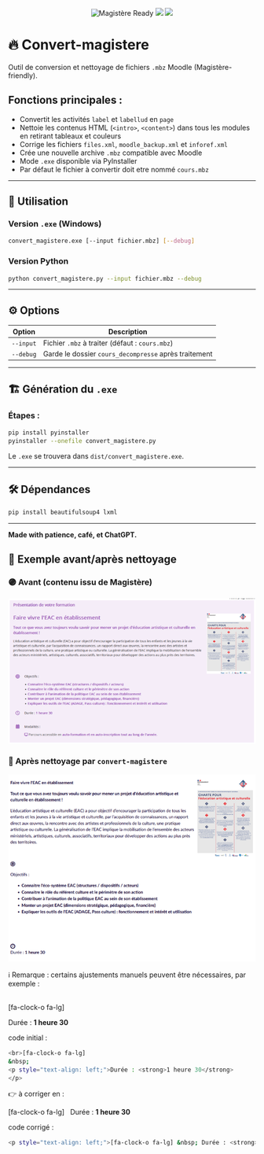 <p align="center">
  <img src="https://img.shields.io/badge/Magistère%20Ready-✔️-green?style=flat-square" alt="Magistère Ready">
  <img src="https://img.shields.io/badge/Made%20With-Café ☕-orange?style=flat-square">
  <img src="https://img.shields.io/badge/Icons-fa--icons-blue?style=flat-square">
</p>

# 🔥 Convert-magistere

Outil de conversion et nettoyage de fichiers `.mbz` Moodle (Magistère-friendly).

## Fonctions principales :

- Convertit les activités `label` et `labellud` en `page`
- Nettoie les contenus HTML (`<intro>`, `<content>`) dans tous les modules en retirant tableaux et couleurs
- Corrige les fichiers `files.xml`, `moodle_backup.xml` et `inforef.xml`
- Crée une nouvelle archive `.mbz` compatible avec Moodle
- Mode `.exe` disponible via PyInstaller
- Par défaut le fichier à convertir doit etre nommé `cours.mbz`

---

## 🚀 Utilisation

### Version `.exe` (Windows)

```bash
convert_magistere.exe [--input fichier.mbz] [--debug]
```

### Version Python

```bash
python convert_magistere.py --input fichier.mbz --debug
```

---

## ⚙️ Options

| Option       | Description                                        |
|--------------|----------------------------------------------------|
| `--input`    | Fichier `.mbz` à traiter (défaut : `cours.mbz`)     |
| `--debug`    | Garde le dossier `cours_decompresse` après traitement |

---

## 🏗 Génération du `.exe`

### Étapes :

```bash
pip install pyinstaller
pyinstaller --onefile convert_magistere.py
```

Le `.exe` se trouvera dans `dist/convert_magistere.exe`.

---

## 🛠 Dépendances

```bash
pip install beautifulsoup4 lxml
```

---

**Made with patience, café, et ChatGPT.**

## 🧼 Exemple avant/après nettoyage

### 🟣 Avant (contenu issu de Magistère)
![Avant nettoyage](avant_resized.png)

### 🔵 Après nettoyage par `convert-magistere`
![Après nettoyage](apres_resized.png)

ℹ️ Remarque : certains ajustements manuels peuvent être nécessaires, par exemple :

<br>[fa-clock-o fa-lg]
&nbsp;
<p style="text-align: left;">Durée : <strong>1 heure 30</strong>
</p>
code initial :

```bash
<br>[fa-clock-o fa-lg]
&nbsp;
<p style="text-align: left;">Durée : <strong>1 heure 30</strong>
</p>
```

👉 à corriger en :

<p style="text-align: left;">[fa-clock-o fa-lg] &nbsp; Durée : <strong>1 heure 30</strong></p>

code corrigé :
```bash
<p style="text-align: left;">[fa-clock-o fa-lg] &nbsp; Durée : <strong>1 heure 30</strong></p>
```
